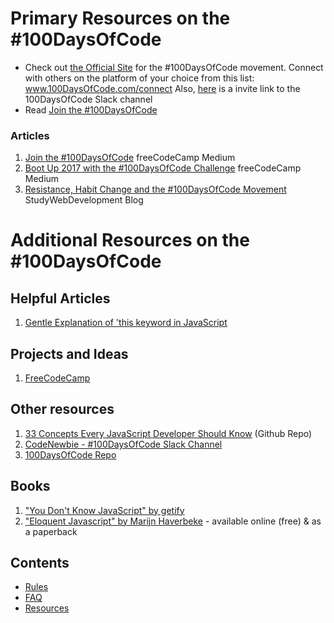 # Primary Resources on the #100DaysOfCode

*  Check out [the Official Site](http://100daysofcode.com/) for the #100DaysOfCode movement. Connect with others on the platform of your choice from this list: www.100DaysOfCode.com/connect
    Also, [here](https://join.slack.com/t/100xcode/shared_invite/zt-eivg7x1x-wgNPDh7ug_u4GcUwZNT8Zg) is a invite link to the 100DaysOfCode Slack channel
*  Read [Join the #100DaysOfCode](https://medium.freecodecamp.com/join-the-100daysofcode-556ddb4579e4)

### Articles
1. [Join the #100DaysOfCode](https://medium.freecodecamp.com/join-the-100daysofcode-556ddb4579e4) freeCodeCamp Medium
2. [Boot Up 2017 with the #100DaysOfCode Challenge](https://medium.freecodecamp.com/start-2017-with-the-100daysofcode-improved-and-updated-18ce604b237b) freeCodeCamp Medium 
3. [Resistance, Habit Change and the #100DaysOfCode Movement](https://studywebdevelopment.com/100-days-of-code.html) StudyWebDevelopment Blog

# Additional Resources on the #100DaysOfCode

## Helpful Articles
1. [Gentle Explanation of 'this keyword in JavaScript](http://rainsoft.io/gentle-explanation-of-this-in-javascript/)

## Projects and Ideas
1. [FreeCodeCamp](https://www.freecodecamp.com)

## Other resources
1. [33 Concepts Every JavaScript Developer Should Know](https://github.com/leonardomso/33-js-concepts) (Github Repo)
2. [CodeNewbie - #100DaysOfCode Slack Channel](https://codenewbie.typeform.com/to/uwsWlZ)
3. [100DaysOfCode Repo](https://github.com/kallaway/100-days-of-code)

## Books

1. ["You Don't Know JavaScript" by getify](https://github.com/getify/You-Dont-Know-JS) 
2. ["Eloquent Javascript" by Marijn Haverbeke](http://eloquentjavascript.net/) - available online (free) & as a paperback

## Contents
* [Rules](rules.md)
* [FAQ](FAQ.md)
* [Resources](resources.md)
